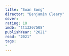 ```yaml
---
title: "Swan Song"
director: "Benjamin Cleary"
cover: 
rating: 10
imdb: "tt13207508"
publishYear: "2021"
read: "2021"
tags:
- 
---
```

